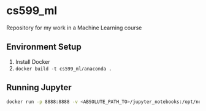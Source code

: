 # cs599_ml

Repository for my work in a Machine Learning course

## Environment Setup

1. Install Docker
2. ```docker build -t cs599_ml/anaconda .```

## Running Jupyter

```sh
docker run -p 8888:8888 -v <ABSOLUTE_PATH_TO>/jupyter_notebooks:/opt/notebooks cs599_ml/anaconda
```